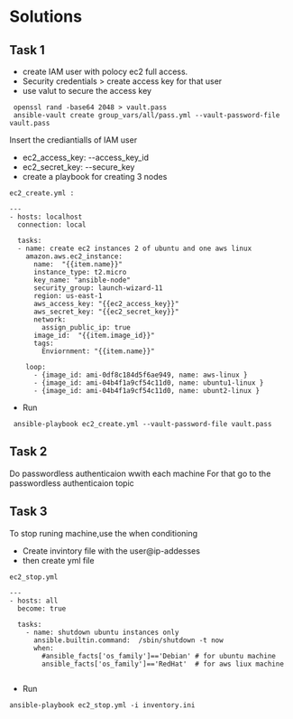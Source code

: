 # Solutions

## Task 1

- create IAM user with polocy ec2 full access.
 - Security credentials > create access key for that user 
- use valut to secure the access key
```
 openssl rand -base64 2048 > vault.pass
 ansible-vault create group_vars/all/pass.yml --vault-password-file vault.pass
```
Insert the crediantialls of IAM user
- ec2_access_key: --access_key_id
- ec2_secret_key: --secure_key
- create a playbook for creating 3 nodes

```ec2_create.yml :```

```
---
- hosts: localhost
  connection: local

  tasks:
  - name: create ec2 instances 2 of ubuntu and one aws linux 
    amazon.aws.ec2_instance:
      name:  "{{item.name}}"
      instance_type: t2.micro
      key_name: "ansible-node"
      security_group: launch-wizard-11
      region: us-east-1
      aws_access_key: "{{ec2_access_key}}"
      aws_secret_key: "{{ec2_secret_key}}"
      network:
        assign_public_ip: true
      image_id:  "{{item.image_id}}"
      tags:
        Enviornment: "{{item.name}}"

    loop:
      - {image_id: ami-0df8c184d5f6ae949, name: aws-linux }
      - {image_id: ami-04b4f1a9cf54c11d0, name: ubuntu1-linux }
      - {image_id: ami-04b4f1a9cf54c11d0, name: ubunt2-linux }

```
- Run
```
 ansible-playbook ec2_create.yml --vault-password-file vault.pass
```

## Task 2

Do passwordless authenticaion wwith each machine
For that go to the passwordless authenticaion topic

## Task 3

To stop runing machine,use the when conditioning 
- Create invintory file with the user@ip-addesses
- then create yml file
  
``` ec2_stop.yml ```

```
---
- hosts: all
  become: true

  tasks:
    - name: shutdown ubuntu instances only
      ansible.builtin.command:  /sbin/shutdown -t now
      when:
        #ansible_facts['os_family']=='Debian' # for ubuntu machine
        ansible_facts['os_family']=='RedHat'  # for aws liux machine


```
- Run
```
ansible-playbook ec2_stop.yml -i inventory.ini 
```




